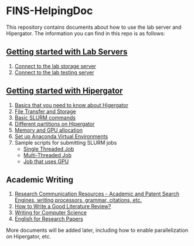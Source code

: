 # FINS-HelpingDoc

This repository contains documents about how to use the lab server and Hipergator. The information you can find in this repo is as follows:

## [Getting started with Lab Servers](https://github.com/zhumd225/FINS-HelpingDoc/tree/main/Getting%20Started%20with%20Lab%20Servers)
1. [Connect to the lab storage server](https://github.com/zhumd225/FINS-HelpingDoc/blob/main/Getting%20Started%20with%20Lab%20Servers/Access%20Lab%20Storage%20Server.md)
2. [Connect to the lab testing server](https://github.com/zhumd225/FINS-HelpingDoc/blob/main/Getting%20Started%20with%20Lab%20Servers/Access%20Lab%20Testing%20Server.md)

## [Getting started with Hipergator](https://github.com/zhumd225/FINS-HelpingDoc/tree/main/Getting%20Started%20with%20Hipergator)
1. [Basics that you need to know about Higergator](https://github.com/zhumd225/FINS-HelpingDoc/blob/main/Getting%20Started%20with%20Hipergator/Basics.md)
2. [File Transfer and Storage](https://github.com/zhumd225/FINS-HelpingDoc/blob/main/Getting%20Started%20with%20Hipergator/File%20Transfer%20and%20Storage.md)
3. [Basic SLURM commands](https://github.com/zhumd225/FINS-HelpingDoc/blob/main/Getting%20Started%20with%20Hipergator/SLURM%20Commands.md)
4. [Different partitions on Hipergator](https://github.com/zhumd225/FINS-HelpingDoc/blob/main/Getting%20Started%20with%20Hipergator/Hipergator%20Partitions.md)
5. [Memory and GPU allocation](https://github.com/zhumd225/FINS-HelpingDoc/blob/main/Getting%20Started%20with%20Hipergator/Memory%20and%20GPU%20Allocation.md)
6. [Set up Anaconda Virtual Environments](https://github.com/zhumd225/FINS-HelpingDoc/blob/main/Getting%20Started%20with%20Hipergator/Virtual%20Environments.md)
7. Sample scripts for submitting SLURM jobs
   * [Single Threaded Job](https://github.com/zhumd225/FINS-HelpingDoc/blob/main/Getting%20Started%20with%20Hipergator/SampleScripts/SampleScript-SingleThread.sabtch)
   * [Multi-Threaded Job](https://github.com/zhumd225/FINS-HelpingDoc/blob/main/Getting%20Started%20with%20Hipergator/SampleScripts/SampleScript-MultiThread.sbatch)
   * [Job that uses GPU](https://github.com/zhumd225/FINS-HelpingDoc/blob/main/Getting%20Started%20with%20Hipergator/SampleScripts/SampleScript-GPU.sbatch)

## Academic Writing
1. [Research Communication Resources - Academic and Patent Search Engines, writing processors, grammar, citations, etc.](https://github.com/zhumd225/FINS-HelpingDoc/blob/main/Academic%20Writing/Research%20Communication%20Resources.pdf)
2. [How to Write a Good Literature Review?](https://github.com/zhumd225/FINS-HelpingDoc/blob/main/Academic%20Writing/Literature%20Reviews%20(Woodard).pdf)
3. [Writing for Computer Science](https://github.com/zhumd225/FINS-HelpingDoc/blob/main/Academic%20Writing/Writing%20for%20Computer%20Science%20(Zobel).pdf)
4. [English for Research Papers](https://github.com/zhumd225/FINS-HelpingDoc/blob/main/Academic%20Writing/English%20for%20Writing%20Research%20Papers%20(Wallwork).pdf)



More documents will be added later, including how to enable parallelization on Hipergator, etc.
